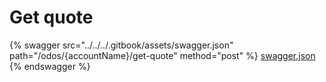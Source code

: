 # Get quote

{% swagger src="../../../.gitbook/assets/swagger.json" path="/odos/{accountName}/get-quote" method="post" %}
[swagger.json](../../../.gitbook/assets/swagger.json)
{% endswagger %}
